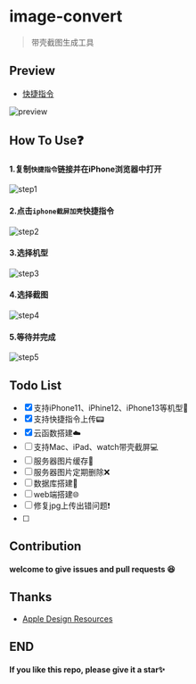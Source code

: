 # image-convert

> 带壳截图生成工具

## Preview
- [快捷指令](https://www.icloud.com/shortcuts/af8ced5c770a466c881c3a8237c268ed)

![preview](https://cdn.jsdelivr.net/gh/mouweng/FigureBed/img/202203202120832.png)
## How To Use❓
#### 1.复制`快捷指令`链接并在iPhone浏览器中打开
![step1](https://cdn.jsdelivr.net/gh/mouweng/FigureBed/img/202203202133846.PNG)
#### 2.点击`iphone截屏加壳`快捷指令
![step2](https://cdn.jsdelivr.net/gh/mouweng/FigureBed/img/202203202133365.PNG)
#### 3.选择机型
![step3](https://cdn.jsdelivr.net/gh/mouweng/FigureBed/img/202203202134881.PNG)
#### 4.选择截图
![step4](https://cdn.jsdelivr.net/gh/mouweng/FigureBed/img/202203202134568.PNG)
#### 5.等待并完成
![step5](https://cdn.jsdelivr.net/gh/mouweng/FigureBed/img/202203202134469.PNG)
## Todo List
- [x] 支持iPhone11、iPhine12、iPhone13等机型📱
- [x] 支持快捷指令上传📟
- [x] 云函数搭建☁️
- [ ] 支持Mac、iPad、watch带壳截屏💻
- [ ] 服务器图片缓存📩
- [ ] 服务器图片定期删除❌
- [ ] 数据库搭建📨
- [ ] web端搭建🌐
- [ ] 修复jpg上传出错问题❗️
- [ ] 

## Contribution
#### welcome to give issues and pull requests 😆

## Thanks
- [Apple Design Resources](https://developer.apple.com/design/resources/)

## END
#### If you like this repo, please give it a star✨